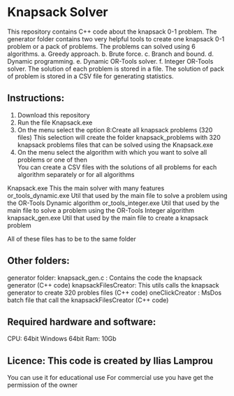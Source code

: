 
# Knapsack Solver
This repository contains C++ code about the knapsack 0-1 problem.
The generator folder contains two very helpful tools to create one knapsack 0-1 problem or a pack of problems.
The problems can solved using 6 algorithms.
   a. Greedy approach.
   b. Brute force.
   c. Branch and bound.
   d. Dynamic programming.
   e. Dynamic OR-Tools solver.
   f. Integer OR-Tools solver.
The solution of each problem is stored in a file.
The solution of pack of problem is stored in a CSV file for generating statistics.

## Instructions:
1. Download this repository
2. Run the file Knapsack.exe
3. On the menu select the option 8:Create all knapsack problems (320 files)
   This selection will create the folder knapsack_problems with 320 knapsack problems files  that can be solved using the Knapsack.exe
4. On the menu select the algorithm with which you want to solve all problems or one of then   
   You can create a CSV files with the solutions of all problems for each algorithm separately or for all algorithms     

Knapsack.exe          This the main solver with many features
or_tools_dynamic.exe  Util that used by the main file to solve a problem using the OR-Tools Dynamic algorithm
or_tools_integer.exe  Util that used by the main file to solve a problem using the OR-Tools Integer algorithm
knapsack_gen.exe      Util that used by the main file to create a knapsack problem

All of these files has to be to the same folder

## Other folders:
generator folder: 
    knapsack_gen.c      : Contains the code the knapsack generator (C++ code)
    knapsackFilesCreator: This utils calls the knapsack generator to create 320 probles files (C++ code)
    oneClickCreator     : MsDos batch file that call the knapsackFilesCreator (C++ code)

## Required hardware and software:
CPU: 64bit
Windows 64bit
Ram: 10Gb

## Licence: This code is created by Ilias Lamprou
You can use it for educational use
For commercial use you have get the permission of the owner


